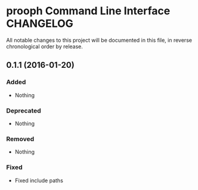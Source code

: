 # prooph Command Line Interface CHANGELOG

All notable changes to this project will be documented in this file, in reverse chronological order by release.

## 0.1.1 (2016-01-20)

### Added

* Nothing

### Deprecated

* Nothing

### Removed

* Nothing

### Fixed

* Fixed include paths
